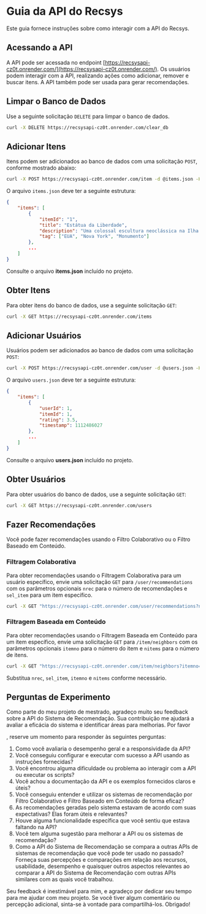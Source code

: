 # Guia da API do Recsys

Este guia fornece instruções sobre como interagir com a API do Recsys.


## Acessando a API

A API pode ser acessada no endpoint [https://recsysapi-cz0t.onrender.com/](https://recsysapi-cz0t.onrender.com/). Os usuários podem interagir com a API, realizando ações como adicionar, remover e buscar itens. A API também pode ser usada para gerar recomendações.

## Limpar o Banco de Dados

Use a seguinte solicitação `DELETE` para limpar o banco de dados.

```sh
curl -X DELETE https://recsysapi-cz0t.onrender.com/clear_db
```

## Adicionar Itens

Itens podem ser adicionados ao banco de dados com uma solicitação `POST`, conforme mostrado abaixo:

```sh
curl -X POST https://recsysapi-cz0t.onrender.com/item -d @items.json -H "Content-Type: application/json"
```

O arquivo `items.json` deve ter a seguinte estrutura:

```json
{
    "items": [
        {
            "itemId": "1",
            "title": "Estátua da Liberdade",
            "description": "Uma colossal escultura neoclássica na Ilha da Liberdade no Porto de Nova York",
            "tag": ["EUA", "Nova York", "Monumento"]
        },
        ...
    ]
}
```

Consulte o arquivo **items.json** incluído no projeto.


## Obter Itens

Para obter itens do banco de dados, use a seguinte solicitação `GET`:

```sh
curl -X GET https://recsysapi-cz0t.onrender.com/items
```

## Adicionar Usuários

Usuários podem ser adicionados ao banco de dados com uma solicitação `POST`:

```sh
curl -X POST https://recsysapi-cz0t.onrender.com/user -d @users.json -H "Content-Type: application/json"
```

O arquivo `users.json` deve ter a seguinte estrutura:

```json
{
    "items": [
        {
            "userId": 1,
            "itemId": 1,
            "rating": 3.5,
            "timestamp": 1112486027
        },
        ...
    ]
}
```

Consulte o arquivo **users.json** incluído no projeto.

## Obter Usuários

Para obter usuários do banco de dados, use a seguinte solicitação `GET`:

```sh
curl -X GET https://recsysapi-cz0t.onrender.com/users
```

## Fazer Recomendações

Você pode fazer recomendações usando o Filtro Colaborativo ou o Filtro Baseado em Conteúdo.

### Filtragem Colaborativa

Para obter recomendações usando o Filtragem Colaborativa para um usuário específico, envie uma solicitação `GET` para `/user/recommendations` com os parâmetros opcionais `nrec` para o número de recomendações e `sel_item` para um item específico.

```sh
curl -X GET "https://recsysapi-cz0t.onrender.com/user/recommendations?nrec=5&sel_item=Item1"
```

### Filtragem Baseada em Conteúdo

Para obter recomendações usando o Filtragem Baseada em Conteúdo para um item específico, envie uma solicitação `GET` para `/item/neighbors` com os parâmetros opcionais `itemno` para o número do item e `nitems` para o número de itens.

```sh
curl -X GET "https://recsysapi-cz0t.onrender.com/item/neighbors?itemno=1&nitems=5"
```

Substitua `nrec`, `sel_item`, `itemno` e `nitems` conforme necessário.

## Perguntas de Experimento

Como parte do meu projeto de mestrado, agradeço muito seu feedback sobre a API do Sistema de Recomendação. Sua contribuição me ajudará a avaliar a eficácia do sistema e identificar áreas para melhorias. Por favor

, reserve um momento para responder às seguintes perguntas:

1. Como você avaliaria o desempenho geral e a responsividade da API?
2. Você conseguiu configurar e executar com sucesso a API usando as instruções fornecidas?
3. Você encontrou alguma dificuldade ou problema ao interagir com a API ou executar os scripts?
4. Você achou a documentação da API e os exemplos fornecidos claros e úteis?
5. Você conseguiu entender e utilizar os sistemas de recomendação por Filtro Colaborativo e Filtro Baseado em Conteúdo de forma eficaz?
6. As recomendações geradas pelo sistema estavam de acordo com suas expectativas? Elas foram úteis e relevantes?
7. Houve alguma funcionalidade específica que você sentiu que estava faltando na API?
8. Você tem alguma sugestão para melhorar a API ou os sistemas de recomendação?
9. Como a API do Sistema de Recomendação se compara a outras APIs de sistemas de recomendação que você pode ter usado no passado? Forneça suas percepções e comparações em relação aos recursos, usabilidade, desempenho e quaisquer outros aspectos relevantes ao comparar a API do Sistema de Recomendação com outras APIs similares com as quais você trabalhou.

Seu feedback é inestimável para mim, e agradeço por dedicar seu tempo para me ajudar com meu projeto. Se você tiver algum comentário ou percepção adicional, sinta-se à vontade para compartilhá-los. Obrigado!
